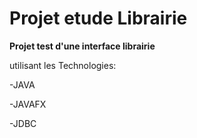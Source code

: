 # Projet etude Librairie 

**Projet test d'une interface librairie**

utilisant les Technologies:

-JAVA

-JAVAFX

-JDBC
